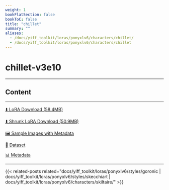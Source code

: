 ```yaml
---
weight: 1
bookFlatSection: false
bookToC: false
title: "chillet"
summary: ""
aliases:
  - /docs/yiff_toolkit/loras/ponyxlv6/characters/chillet/
  - /docs/yiff_toolkit/loras/ponyxlv6/characters/chillet
---
```


<!--markdownlint-disable MD025 MD033 -->

# chillet-v3e10

---

## Content

---

[⬇️ LoRA Download (58.4MB)](https://huggingface.co/k4d3/yiff_toolkit/resolve/main/ponyxl_loras/chillet-v3e10.safetensors?download=true)

[⬇️ Shrunk LoRA Download (50.9MB)](https://huggingface.co/k4d3/yiff_toolkit/resolve/main/ponyxl_loras_shrunk_2/chillet-v3e10_frockpt1_th-3.55.safetensors?download=true)

[🖼️ Sample Images with Metadata](https://huggingface.co/k4d3/yiff_toolkit/tree/main/static/{})

[📐 Dataset](https://huggingface.co/datasets/k4d3/furry/tree/main/chillet)

[📊 Metadata](https://huggingface.co/k4d3/yiff_toolkit/raw/main/ponyxl_loras/chillet-v3e10.json)

---

{{< related-posts related="docs/yiff_toolkit/loras/ponyxlv6/styles/goronic | docs/yiff_toolkit/loras/ponyxlv6/styles/skecchiart | docs/yiff_toolkit/loras/ponyxlv6/characters/skiltaire/" >}}
